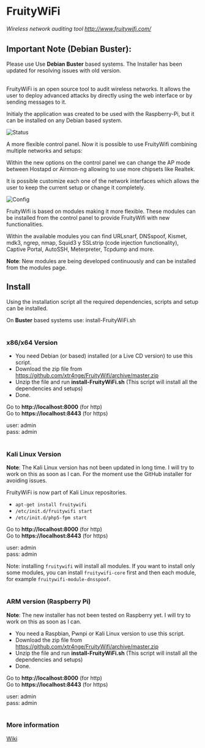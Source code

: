 # FruityWiFi
###### Wireless network auditing tool http://www.fruitywifi.com/

## Important Note (Debian Buster): 
Please use Use **Debian Buster** based systems. The Installer has been updated for resolving issues with old version. 
<br><br>

FruityWiFi is an open source tool to audit wireless networks. It allows the user to deploy advanced attacks by directly using the web interface or by sending messages to it. 

Initialy the application was created to be used with the Raspberry-Pi, but it can be installed on any Debian based system. 

![Status](http://www.fruitywifi.com/img/001.png)

A more flexible control panel. Now it is possible to use FruityWifi combining multiple networks and setups: 

Within the new options on the control panel we can change the AP mode between Hostapd or Airmon-ng allowing to use more chipsets like Realtek. 

It is possible customize each one of the network interfaces which allows the user to keep the current setup or change it completely.

![Config](http://www.fruitywifi.com/img/002.png)

FruityWifi is based on modules making it more flexible. These modules can be installed from the control panel to provide FruityWifi with new functionalities. 

Within the available modules you can find URLsnarf, DNSspoof, Kismet, mdk3, ngrep, nmap, Squid3 y SSLstrip (code injection functionality), Captive Portal, AutoSSH, Meterpreter, Tcpdump and more. 

**Note**: New modules are being developed continuously and can be installed from the modules page.

## Install

Using the installation script all the required dependencies, scripts and setup can be installed.

On **Buster** based systems use: install-FruityWiFi.sh
<br><br>

### x86/x64 Version

- You need Debian (or based) installed (or a Live CD version) to use this script.
- Download the zip file from https://github.com/xtr4nge/FruityWifi/archive/master.zip
- Unzip the file and run **install-FruityWiFi.sh** (This script will install all the dependencies and setups)
- Done. 

Go to **http://localhost:8000** (for http) <br>
Go to **https://localhost:8443** (for https) 

user: admin<br>
pass: admin
<br><br>

### Kali Linux Version

**Note**: The Kali Linux version has not been updated in long time. I will try to work on this as soon as I can. For the moment use the GitHub installer for avoiding issues.

FruityWiFi is now part of Kali Linux repositories.
- `apt-get install fruitywifi`
- `/etc/init.d/fruitywifi start`
- `/etc/init.d/php5-fpm start`

Go to **http://localhost:8000** (for http) <br>
Go to **https://localhost:8443** (for https) 

user: admin<br>
pass: admin
<br>

Note: installing `fruitywifi` will install all modules. If you want to install only some modules, you can install  `fruitywifi-core` first and then each module, for example `fruitywifi-module-dnsspoof`. 
<br><br>

### ARM version (Raspberry Pi)

**Note**: The new installer has not been tested on Raspberry yet. I will try to work on this as soon as I can.

- You need a Raspbian, Pwnpi or Kali Linux version to use this script.
- Download the zip file from https://github.com/xtr4nge/FruityWifi/archive/master.zip
- Unzip the file and run **install-FruityWiFi.sh** (This script will install all the dependencies and setups)
- Done. 

Go to **http://localhost:8000** (for http) <br>
Go to **https://localhost:8443** (for https) 

user: admin<br>
pass: admin
<br><br>

### More information
[Wiki](https://github.com/xtr4nge/FruityWifi/wiki)
